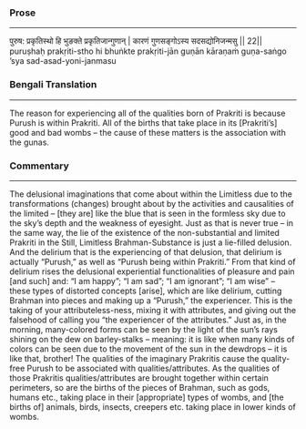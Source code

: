 ### Prose 
 --- 
पुरुष: प्रकृतिस्थो हि भुङक्ते प्रकृतिजान्गुणान् |
कारणं गुणसङ्गोऽस्य सदसद्योनिजन्मसु || 22||
puruṣhaḥ prakṛiti-stho hi bhuṅkte prakṛiti-jān guṇān
kāraṇaṁ guṇa-saṅgo ’sya sad-asad-yoni-janmasu

### Bengali Translation 
 --- 
The reason for experiencing all of the qualities born of Prakriti is because Purush is within Prakriti. All of the births that take place in its [Prakriti’s] good and bad wombs – the cause of these matters is the association with the gunas. 

### Commentary 
 --- 
The delusional imaginations that come about within the Limitless due to the transformations (changes) brought about by the activities and causalities of the limited – [they are] like the blue that is seen in the formless sky due to the sky’s depth and the weakness of eyesight. Just as that is never true – in the same way, the lie of the existence of the non-substantial and limited Prakriti in the Still, Limitless Brahman-Substance is just a lie-filled delusion. And the delirium that is the experiencing of that delusion, that delirium is actually “Purush,” as well as “Purush being within Prakriti.” From that kind of delirium rises the delusional experiential functionalities of pleasure and pain [and such] and: “I am happy”; “I am sad”; “I am ignorant”; “I am wise” – these types of distorted concepts [arise], which are like delirium, cutting Brahman into pieces and making up a “Purush,” the experiencer. This is the taking of your attributeless-ness, mixing it with attributes, and giving out the falsehood of calling you “the experiencer of the attributes.” Just as, in the morning, many-colored forms can be seen by the light of the sun’s rays shining on the dew on barley-stalks – meaning: it is like when many kinds of colors can be seen due to the movement of the sun in the dewdrops – it is like that, brother! The qualities of the imaginary Prakritis cause the quality-free Purush to be associated with qualities/attributes. As the qualities of those Prakritis qualities/attributes are brought together within certain perimeters, so are the births of the pieces of Brahman, such as gods, humans etc., taking place in their [appropriate] types of wombs, and [the births of] animals, birds, insects, creepers etc. taking place in lower kinds of wombs. 